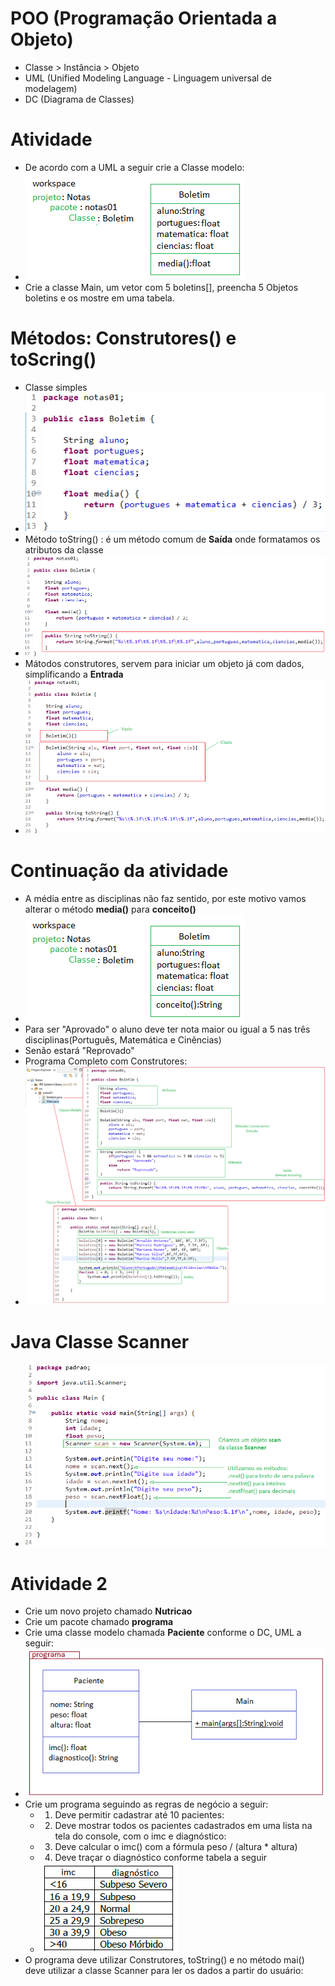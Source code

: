 # POO (Programação Orientada a Objeto)
- Classe > Instância > Objeto
- UML (Unified Modeling Language - Linguagem universal de modelagem)
- DC (Diagrama de Classes)

# Atividade
- De acordo com a UML a seguir crie a Classe modelo:
- <img src="classe.png">
- Crie a classe Main, um vetor com 5 boletins[], preencha 5 Objetos boletins e os mostre em uma tabela.

# Métodos: Construtores() e toScring()
- Classe simples
- <img src="classe_simples.png">
- Método toString() : é um método comum de <b>Saída</b> onde formatamos os atributos da classe
- <img src="tostring.png"> 
- Mátodos construtores, servem para iniciar um objeto já com dados, simplificando a <b>Entrada</b>
- <img src="construtores.png">

# Continuação da atividade
- A média entre as disciplinas não faz sentido, por este motivo vamos alterar o método <b>media()</b> para <b>conceito()</b>
- <img src="classe_corrigida.png">
- Para ser "Aprovado" o aluno deve ter nota maior ou igual a 5 nas três disciplinas(Português, Matemática e Cinências)
- Senão estará "Reprovado"
- Programa Completo com Construtores:
- <img src="projeto.png">

# Java Classe Scanner
- <img src="scanner.png">

# Atividade 2
- Crie um novo projeto chamado <b>Nutricao</b>
- Crie um pacote chamado <b>programa</b>
- Crie uma classe modelo chamada <b>Paciente</b> conforme o DC, UML a seguir:
- <img src="classePaciente.png">
- Crie um programa seguindo as regras de negócio a seguir:
	- 1. Deve permitir cadastrar até 10 pacientes:
	- 2. Deve mostrar todos os pacientes cadastrados em uma lista na tela do console, com o imc e diagnóstico:
	- 3. Deve calcular o imc() com a fórmula peso / (altura * altura)
	- 4. Deve traçar o diagnóstico conforme tabela a seguir
	- <img src="imc.png">
- O programa deve utilizar Construtores, toString() e no método mai() deve utilizar a classe Scanner para ler os dados a partir do usuário: